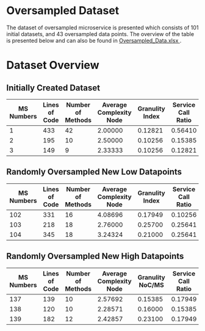 # Oversampled Dataset 

The dataset of oversampled microservice is presented which consists of 101 initial datasets, and 43 oversampled data points. The overview of the table is presented below and can also be found in [Oversampled_Data.xlsx
](https://github.com/AhKose/microservice_maintainability_assessment/blob/main/Dataset%204/Oversampled_Dataset.xlsx).

# Dataset Overview

## Initially Created Dataset
| MS Numbers | Lines of Code | Number of Methods | Average Complexity Node | Granulity Index | Service Call Ratio | Class Dependency | Label |
|------------|---------------|-------------------|-------------------------|------------------|--------------------|------------------|-------|
| 1          | 433           | 42                | 2.00000                 | 0.12821          | 0.56410            | 20               | M     |
| 2          | 195           | 10                | 2.50000                 | 0.10256          | 0.15385            | 4                | H     |
| 3          | 149           | 9                 | 2.33333                 | 0.10256          | 0.12821            | 3                | H     |

## Randomly Oversampled New Low Datapoints
| MS Numbers | Lines of Code | Number of Methods | Average Complexity Node | Granulity Index | Service Call Ratio | Class Dependency | Label |
|------------|---------------|-------------------|-------------------------|------------------|--------------------|------------------|-------|
| 102        | 331           | 16                | 4.08696                 | 0.17949          | 0.10256            | 2                | L     |
| 103        | 218           | 18                | 2.76000                 | 0.25700          | 0.25641            | 8                | L     |
| 104        | 345           | 18                | 3.24324                 | 0.21000          | 0.25641            | 7                | L     |

## Randomly Oversampled New High Datapoints
| MS Numbers | Lines of Code | Number of Methods | Average Complexity Node | Granulity NoC/MS | Service Call Ratio | Class Dependency | Label |
|------------|---------------|-------------------|-------------------------|------------------|--------------------|------------------|-------|
| 137        | 139           | 10                | 2.57692                 | 0.15385          | 0.17949            | 5                | H     |
| 138        | 120           | 10                | 2.28571                 | 0.16000          | 0.15385            | 4                | H     |
| 139        | 182           | 12                | 2.42857                 | 0.23100          | 0.17949            | 9                | H     |
